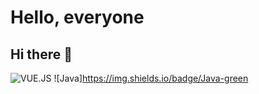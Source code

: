 # Hello, everyone
## Hi there 👋
![VUE.JS](https://img.shields.io/badge/VUE.JS-yellowgreen)
![Java]https://img.shields.io/badge/Java-green
